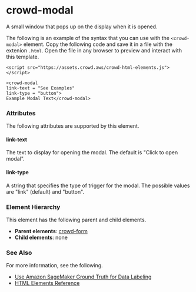 # crowd\-modal<a name="sms-ui-template-crowd-modal"></a>

A small window that pops up on the display when it is opened\. 

The following is an example of the syntax that you can use with the `<crowd-modal>` element\. Copy the following code and save it in a file with the extenion `.html`\. Open the file in any browser to preview and interact with this template\. 

```
<script src="https://assets.crowd.aws/crowd-html-elements.js"></script>

<crowd-modal
link-text = "See Examples"
link-type = "button">
Example Modal Text</crowd-modal>
```

### Attributes<a name="modal-attributes"></a>

The following attributes are supported by this element\.

#### link\-text<a name="modal-attributes-link-text"></a>

The text to display for opening the modal\. The default is "Click to open modal"\.

#### link\-type<a name="modal-attributes-link-type"></a>

A string that specifies the type of trigger for the modal\. The possible values are "link" \(default\) and "button"\.

### Element Hierarchy<a name="modal-element-hierarchy"></a>

This element has the following parent and child elements\.
+ **Parent elements**: [crowd\-form](sms-ui-template-crowd-form.md)
+ **Child elements**: none

### See Also<a name="modal-see-also"></a>

For more information, see the following\.
+ [Use Amazon SageMaker Ground Truth for Data Labeling](sms.md)
+ [HTML Elements Reference](sms-ui-template-reference.md)